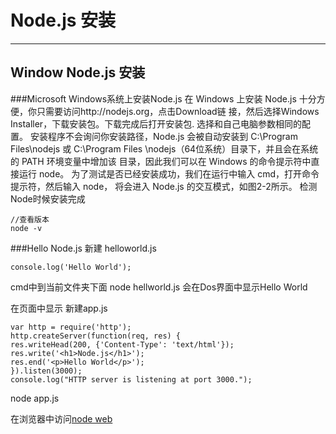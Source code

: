 # Node.js 安装

---
## Window Node.js 安装
###Microsoft Windows系统上安装Node.js
在 Windows 上安装 Node.js 十分方便，你只需要访问http://nodejs.org，点击Download链
接，然后选择Windows Installer，下载安装包。下载完成后打开安装包.
选择和自己电脑参数相同的配置。
安装程序不会询问你安装路径，Node.js 会被自动安装到 C:\Program Files\nodejs 或
C:\Program Files \nodejs（64位系统）目录下，并且会在系统的 PATH 环境变量中增加该
目录，因此我们可以在 Windows 的命令提示符中直接运行 node。
为了测试是否已经安装成功，我们在运行中输入 cmd，打开命令提示符，然后输入 node，
将会进入 Node.js 的交互模式，如图2-2所示。
检测Node时候安装完成
```dos
//查看版本
node -v
```

###Hello Node.js
新建 helloworld.js
```
console.log('Hello World');
```
cmd中到当前文件夹下面
node hellworld.js
会在Dos界面中显示Hello World

在页面中显示
新建app.js
```
var http = require('http');
http.createServer(function(req, res) {
res.writeHead(200, {'Content-Type': 'text/html'});
res.write('<h1>Node.js</h1>');
res.end('<p>Hello World</p>');
}).listen(3000);
console.log("HTTP server is listening at port 3000.");
```
node app.js

在浏览器中访问[node web](http://http://127.0.0.1:3000)

  
 
